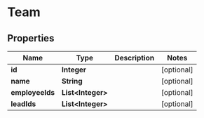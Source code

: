 

# Team


## Properties

| Name | Type | Description | Notes |
|------------ | ------------- | ------------- | -------------|
|**id** | **Integer** |  |  [optional] |
|**name** | **String** |  |  [optional] |
|**employeeIds** | **List&lt;Integer&gt;** |  |  [optional] |
|**leadIds** | **List&lt;Integer&gt;** |  |  [optional] |



